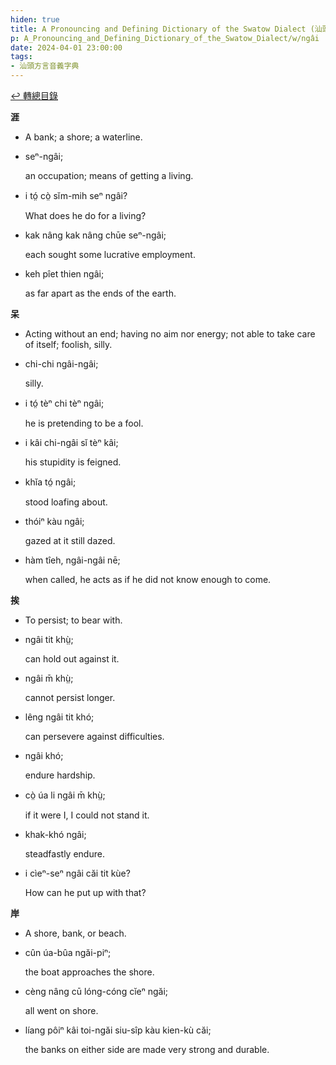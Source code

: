 ```yaml
---
hiden: true
title: A Pronouncing and Defining Dictionary of the Swatow Dialect (汕頭方言音義字典) / ngâi
p: A_Pronouncing_and_Defining_Dictionary_of_the_Swatow_Dialect/w/ngâi
date: 2024-04-01 23:00:00
tags: 
- 汕頭方言音義字典
---
```


[↩️ 轉總目錄](/A_Pronouncing_and_Defining_Dictionary_of_the_Swatow_Dialect)


**涯**
- A bank; a shore; a waterline.

- seⁿ-ngâi;

  an occupation; means of getting a living.

- i tó̤ cò̤ sĭm-mih seⁿ ngâi?

  What does he do for a living?

- kak nâng kak nâng chūe seⁿ-ngâi;

  each sought some lucrative employment.

- keh pîet thien ngâi;

  as far apart as the ends of the earth.

**呆**
- Acting without an end; having no aim nor energy; not able to take care of itself; foolish, silly.

- chi-chi ngâi-ngâi;

  silly.

- i tó̤ tèⁿ chi tèⁿ ngâi;

  he is pretending to be a fool.

- i kâi chi-ngâi sĭ tèⁿ kâi;

  his stupidity is feigned.

- khĭa tó̤ ngâi;

  stood loafing about.

- thóiⁿ kàu ngâi;

  gazed at it still dazed.

- hàm tîeh, ngâi-ngâi nē;

  when called, he acts as if he did not know enough to come.

**挨**
- To persist; to bear with.

- ngâi tit khṳ̀;

  can hold out against it.

- ngâi m̄ khṳ̀;

  cannot persist longer.

- lêng ngâi tit khó;

  can persevere against difficulties.

- ngâi khó;

  endure hardship.

- cò̤ úa li ngâi m̄ khṳ̀;

  if it were I, I could not stand it.

- khak-khó ngâi;

  steadfastly endure.

- i cìeⁿ-seⁿ ngâi căi tit kùe?

  How can he put up with that?

**岸**
- A shore, bank, or beach.

- cûn úa-bûa ngăi-piⁿ;

  the boat approaches the shore.

- cèng nâng cū lóng-cóng cĭeⁿ ngăi;

  all went on shore.

- líang pôiⁿ kâi toi-ngăi siu-sîp kàu kien-kù căi;

  the banks on either side are made very strong and durable.